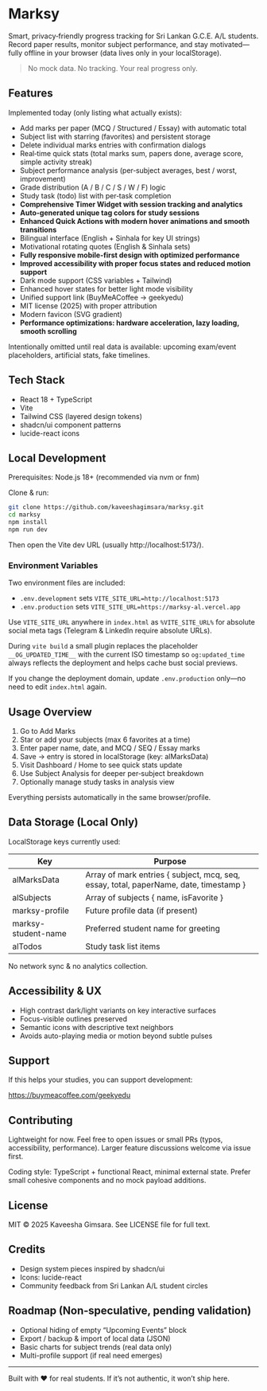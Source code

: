 # Marksy

Smart, privacy‑friendly progress tracking for Sri Lankan G.C.E. A/L students. Record paper results, monitor subject performance, and stay motivated—fully offline in your browser (data lives only in your localStorage).

> No mock data. No tracking. Your real progress only.

## Features

Implemented today (only listing what actually exists):

- Add marks per paper (MCQ / Structured / Essay) with automatic total
- Subject list with starring (favorites) and persistent storage
- Delete individual marks entries with confirmation dialogs
- Real‑time quick stats (total marks sum, papers done, average score, simple activity streak)
- Subject performance analysis (per‑subject averages, best / worst, improvement)
- Grade distribution (A / B / C / S / W / F) logic
- Study task (todo) list with per‑task completion
- **Comprehensive Timer Widget with session tracking and analytics**
- **Auto-generated unique tag colors for study sessions**
- **Enhanced Quick Actions with modern hover animations and smooth transitions**
- Bilingual interface (English + Sinhala for key UI strings)
- Motivational rotating quotes (English & Sinhala sets)
- **Fully responsive mobile-first design with optimized performance**
- **Improved accessibility with proper focus states and reduced motion support**
- Dark mode support (CSS variables + Tailwind)
- Enhanced hover states for better light mode visibility
- Unified support link (BuyMeACoffee → geekyedu)
- MIT license (2025) with proper attribution
- Modern favicon (SVG gradient)
- **Performance optimizations: hardware acceleration, lazy loading, smooth scrolling**

Intentionally omitted until real data is available: upcoming exam/event placeholders, artificial stats, fake timelines.

## Tech Stack

- React 18 + TypeScript
- Vite
- Tailwind CSS (layered design tokens)
- shadcn/ui component patterns
- lucide-react icons

## Local Development

Prerequisites: Node.js 18+ (recommended via nvm or fnm)

Clone & run:

```sh
git clone https://github.com/kaveeshagimsara/marksy.git
cd marksy
npm install
npm run dev
```

Then open the Vite dev URL (usually http://localhost:5173/).

### Environment Variables

Two environment files are included:

- `.env.development` sets `VITE_SITE_URL=http://localhost:5173`
- `.env.production` sets `VITE_SITE_URL=https://marksy-al.vercel.app`

Use `VITE_SITE_URL` anywhere in `index.html` as `%VITE_SITE_URL%` for absolute social meta tags (Telegram & LinkedIn require absolute URLs).

During `vite build` a small plugin replaces the placeholder `__OG_UPDATED_TIME__` with the current ISO timestamp so `og:updated_time` always reflects the deployment and helps cache bust social previews.

If you change the deployment domain, update `.env.production` only—no need to edit `index.html` again.

## Usage Overview

1. Go to Add Marks
2. Star or add your subjects (max 6 favorites at a time)
3. Enter paper name, date, and MCQ / SEQ / Essay marks
4. Save → entry is stored in localStorage (key: alMarksData)
5. Visit Dashboard / Home to see quick stats update
6. Use Subject Analysis for deeper per‑subject breakdown
7. Optionally manage study tasks in analysis view

Everything persists automatically in the same browser/profile.

## Data Storage (Local Only)

LocalStorage keys currently used:

| Key | Purpose |
| --- | ------- |
| alMarksData | Array of mark entries { subject, mcq, seq, essay, total, paperName, date, timestamp } |
| alSubjects | Array of subjects { name, isFavorite } |
| marksy-profile | Future profile data (if present) |
| marksy-student-name | Preferred student name for greeting |
| alTodos | Study task list items |

No network sync & no analytics collection.

## Accessibility & UX

- High contrast dark/light variants on key interactive surfaces
- Focus-visible outlines preserved
- Semantic icons with descriptive text neighbors
- Avoids auto-playing media or motion beyond subtle pulses

## Support

If this helps your studies, you can support development:

https://buymeacoffee.com/geekyedu

## Contributing

Lightweight for now. Feel free to open issues or small PRs (typos, accessibility, performance). Larger feature discussions welcome via issue first.

Coding style: TypeScript + functional React, minimal external state. Prefer small cohesive components and no mock payload additions.

## License

MIT © 2025 Kaveesha Gimsara. See LICENSE file for full text.

## Credits

- Design system pieces inspired by shadcn/ui
- Icons: lucide-react
- Community feedback from Sri Lankan A/L student circles

## Roadmap (Non‑speculative, pending validation)

- Optional hiding of empty “Upcoming Events” block
- Export / backup & import of local data (JSON)
- Basic charts for subject trends (real data only)
- Multi-profile support (if real need emerges)

---

Built with ❤️ for real students. If it’s not authentic, it won’t ship here.